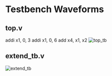 # Testbench Waveforms
## top.v
addi x1, 0, 3
addi x1, 0, 6
add x4, x1, x2
![top_tb](https://github.com/user-attachments/assets/7bb79e2c-484f-433b-b5a0-780301a25818)
## extend_tb.v
![extend_tb](https://github.com/user-attachments/assets/0e2337cd-2541-4f65-b38a-061e07b17993)
